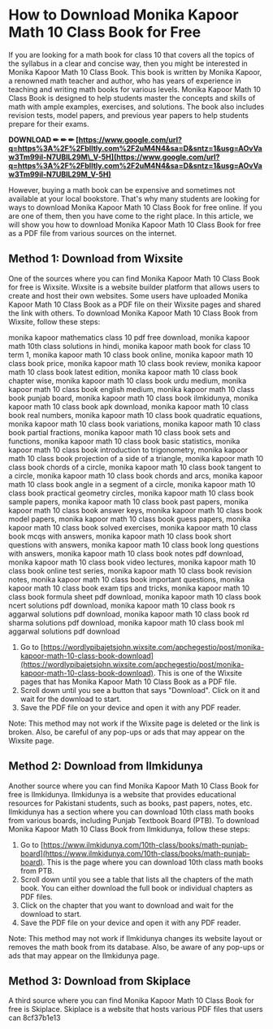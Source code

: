 # How to Download Monika Kapoor Math 10 Class Book for Free
 
If you are looking for a math book for class 10 that covers all the topics of the syllabus in a clear and concise way, then you might be interested in Monika Kapoor Math 10 Class Book. This book is written by Monika Kapoor, a renowned math teacher and author, who has years of experience in teaching and writing math books for various levels. Monika Kapoor Math 10 Class Book is designed to help students master the concepts and skills of math with ample examples, exercises, and solutions. The book also includes revision tests, model papers, and previous year papers to help students prepare for their exams.
 
**DOWNLOAD ✏ ✏ ✏ [https://www.google.com/url?q=https%3A%2F%2Fblltly.com%2F2uM4N4&sa=D&sntz=1&usg=AOvVaw3Tm99il-N7UBlL29M\_V-5H](https://www.google.com/url?q=https%3A%2F%2Fblltly.com%2F2uM4N4&sa=D&sntz=1&usg=AOvVaw3Tm99il-N7UBlL29M_V-5H)**


 
However, buying a math book can be expensive and sometimes not available at your local bookstore. That's why many students are looking for ways to download Monika Kapoor Math 10 Class Book for free online. If you are one of them, then you have come to the right place. In this article, we will show you how to download Monika Kapoor Math 10 Class Book for free as a PDF file from various sources on the internet.
 
## Method 1: Download from Wixsite
 
One of the sources where you can find Monika Kapoor Math 10 Class Book for free is Wixsite. Wixsite is a website builder platform that allows users to create and host their own websites. Some users have uploaded Monika Kapoor Math 10 Class Book as a PDF file on their Wixsite pages and shared the link with others. To download Monika Kapoor Math 10 Class Book from Wixsite, follow these steps:
 
monika kapoor mathematics class 10 pdf free download,  monika kapoor math 10th class solutions in hindi,  monika kapoor math book for class 10 term 1,  monika kapoor math 10 class book online,  monika kapoor math 10 class book price,  monika kapoor math 10 class book review,  monika kapoor math 10 class book latest edition,  monika kapoor math 10 class book chapter wise,  monika kapoor math 10 class book urdu medium,  monika kapoor math 10 class book english medium,  monika kapoor math 10 class book punjab board,  monika kapoor math 10 class book ilmkidunya,  monika kapoor math 10 class book apk download,  monika kapoor math 10 class book real numbers,  monika kapoor math 10 class book quadratic equations,  monika kapoor math 10 class book variations,  monika kapoor math 10 class book partial fractions,  monika kapoor math 10 class book sets and functions,  monika kapoor math 10 class book basic statistics,  monika kapoor math 10 class book introduction to trigonometry,  monika kapoor math 10 class book projection of a side of a triangle,  monika kapoor math 10 class book chords of a circle,  monika kapoor math 10 class book tangent to a circle,  monika kapoor math 10 class book chords and arcs,  monika kapoor math 10 class book angle in a segment of a circle,  monika kapoor math 10 class book practical geometry circles,  monika kapoor math 10 class book sample papers,  monika kapoor math 10 class book past papers,  monika kapoor math 10 class book answer keys,  monika kapoor math 10 class book model papers,  monika kapoor math 10 class book guess papers,  monika kapoor math 10 class book solved exercises,  monika kapoor math 10 class book mcqs with answers,  monika kapoor math 10 class book short questions with answers,  monika kapoor math 10 class book long questions with answers,  monika kapoor math 10 class book notes pdf download,  monika kapoor math 10 class book video lectures,  monika kapoor math 10 class book online test series,  monika kapoor math 10 class book revision notes,  monika kapoor math 10 class book important questions,  monika kapoor math 10 class book exam tips and tricks,  monika kapoor math 10 class book formula sheet pdf download,  monika kapoor math 10 class book ncert solutions pdf download,  monika kapoor math 10 class book rs aggarwal solutions pdf download,  monika kapoor math 10 class book rd sharma solutions pdf download,  monika kapoor math 10 class book ml aggarwal solutions pdf download
 
1. Go to [https://wordlypibajetsjohn.wixsite.com/apchegestio/post/monika-kapoor-math-10-class-book-download](https://wordlypibajetsjohn.wixsite.com/apchegestio/post/monika-kapoor-math-10-class-book-download). This is one of the Wixsite pages that has Monika Kapoor Math 10 Class Book as a PDF file.
2. Scroll down until you see a button that says "Download". Click on it and wait for the download to start.
3. Save the PDF file on your device and open it with any PDF reader.

Note: This method may not work if the Wixsite page is deleted or the link is broken. Also, be careful of any pop-ups or ads that may appear on the Wixsite page.
 
## Method 2: Download from Ilmkidunya
 
Another source where you can find Monika Kapoor Math 10 Class Book for free is Ilmkidunya. Ilmkidunya is a website that provides educational resources for Pakistani students, such as books, past papers, notes, etc. Ilmkidunya has a section where you can download 10th class math books from various boards, including Punjab Textbook Board (PTB). To download Monika Kapoor Math 10 Class Book from Ilmkidunya, follow these steps:

1. Go to [https://www.ilmkidunya.com/10th-class/books/math-punjab-board](https://www.ilmkidunya.com/10th-class/books/math-punjab-board). This is the page where you can download 10th class math books from PTB.
2. Scroll down until you see a table that lists all the chapters of the math book. You can either download the full book or individual chapters as PDF files.
3. Click on the chapter that you want to download and wait for the download to start.
4. Save the PDF file on your device and open it with any PDF reader.

Note: This method may not work if Ilmkidunya changes its website layout or removes the math book from its database. Also, be aware of any pop-ups or ads that may appear on the Ilmkidunya page.
 
## Method 3: Download from Skiplace
 
A third source where you can find Monika Kapoor Math 10 Class Book for free is Skiplace. Skiplace is a website that hosts various PDF files that users can
 8cf37b1e13
 
